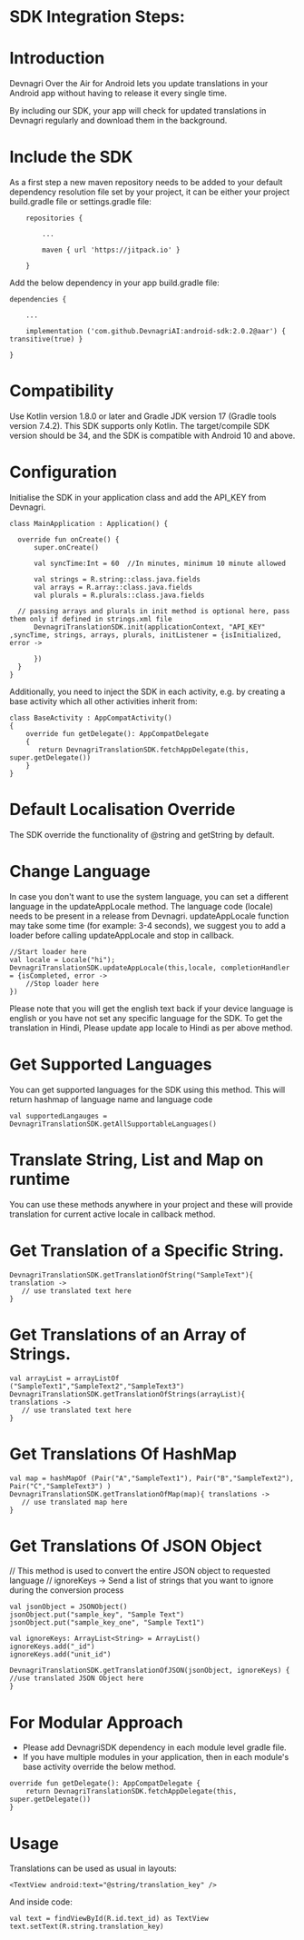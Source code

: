 # SDK Integration Steps:
# Introduction
Devnagri Over the Air for Android lets you update translations in your Android app without having to release it every single time.

By including our SDK, your app will check for updated translations in Devnagri regularly and download them in the background.

# Include the SDK
As a first step a new maven repository needs to be added to your default dependency resolution file set by your project, it can be either your project build.gradle file or settings.gradle file:

        repositories {

            ...

            maven { url 'https://jitpack.io' }

        }
	

Add the below dependency in your app build.gradle file:

	dependencies {
	
	    ...
	    
	    implementation ('com.github.DevnagriAI:android-sdk:2.0.2@aar') { transitive(true) }
	    
	}
        
       

 
# Compatibility
Use Kotlin version 1.8.0 or later and Gradle JDK version 17 (Gradle tools version 7.4.2). This SDK supports only Kotlin. The target/compile SDK version should be 34, and the SDK is compatible with Android 10 and above.
 
# Configuration

Initialise the SDK in your application class and add the API_KEY from Devnagri. 

    class MainApplication : Application() {
    
      override fun onCreate() {
          super.onCreate()
            
          val syncTime:Int = 60  //In minutes, minimum 10 minute allowed
          
          val strings = R.string::class.java.fields
          val arrays = R.array::class.java.fields
          val plurals = R.plurals::class.java.fields
	  
	  // passing arrays and plurals in init method is optional here, pass them only if defined in strings.xml file
          DevnagriTranslationSDK.init(applicationContext, "API_KEY" ,syncTime, strings, arrays, plurals, initListener = {isInitialized, error ->
			
          })
      }
    }
 

Additionally, you need to inject the SDK in each activity, e.g. by creating a base activity which all other activities inherit from:

    class BaseActivity : AppCompatActivity() 
    {
        override fun getDelegate(): AppCompatDelegate 
        {
           return DevnagriTranslationSDK.fetchAppDelegate(this, super.getDelegate())
        }
    }

# Default Localisation Override
   The SDK override the functionality of @string and getString by default. 

# Change Language

In case you don't want to use the system language, you can set a different language in the updateAppLocale method. The language code (locale) needs to be present in a release from Devnagri.
updateAppLocale function may take some time (for example: 3-4 seconds), we suggest you to add a loader before calling updateAppLocale and stop in callback.

	//Start loader here
	val locale = Locale("hi");
	DevnagriTranslationSDK.updateAppLocale(this,locale, completionHandler = {isCompleted, error ->  
		//Stop loader here
	})

Please note that you will get the english text back if your device language is english or you have not set any specific language for the SDK. To get the translation in Hindi, Please update app locale to Hindi as per above method.

# Get Supported Languages

You can get supported languages for the SDK using this method.
This will return hashmap of language name and language code

	val supportedLangauges =  DevnagriTranslationSDK.getAllSupportableLanguages()
 

# Translate String, List and Map on runtime

You can use these methods anywhere in your project and these will provide translation for current active locale in callback method.

# Get Translation of a Specific String.

    DevnagriTranslationSDK.getTranslationOfString("SampleText"){ translation ->
  	   // use translated text here       
    }
 

# Get Translations of an Array of Strings.

    val arrayList = arrayListOf ("SampleText1","SampleText2","SampleText3")
    DevnagriTranslationSDK.getTranslationOfStrings(arrayList){ translations ->
  	   // use translated text here       
    }
 
 
# Get Translations Of HashMap 

    val map = hashMapOf (Pair("A","SampleText1"), Pair("B","SampleText2"), Pair("C","SampleText3") )
    DevnagriTranslationSDK.getTranslationOfMap(map){ translations ->
       // use translated map here
    }
 

# Get Translations Of JSON Object

   // This method is used to convert the entire JSON object to requested language
   // ignoreKeys -> Send a list of strings that you want to ignore during the conversion process

    val jsonObject = JSONObject()
    jsonObject.put("sample_key", "Sample Text")
    jsonObject.put("sample_key_one", "Sample Text1")

    val ignoreKeys: ArrayList<String> = ArrayList()
    ignoreKeys.add("_id")
    ignoreKeys.add("unit_id")

    DevnagriTranslationSDK.getTranslationOfJSON(jsonObject, ignoreKeys) {
	//use translated JSON Object here
    }

# For Modular Approach
   - Please add DevnagriSDK dependency in each module level gradle file.
   - If you have multiple modules in your application, 
   then in each module's base activity override the below method.

	override fun getDelegate(): AppCompatDelegate {
		return DevnagriTranslationSDK.fetchAppDelegate(this, super.getDelegate())
	}

# Usage

Translations can be used as usual in layouts:

    <TextView android:text="@string/translation_key" />


And inside code:

    val text = findViewById(R.id.text_id) as TextView
    text.setText(R.string.translation_key)

